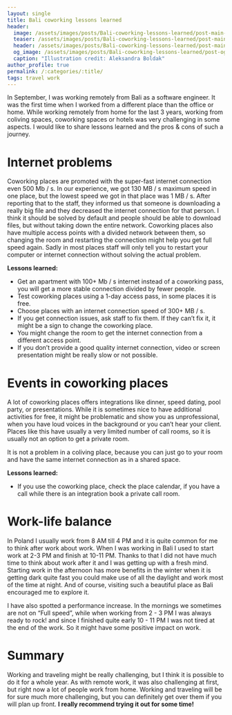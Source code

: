 ```yaml
---
layout: single
title: Bali coworking lessons learned
header:
  image: /assets/images/posts/Bali-coworking-lessons-learned/post-main-illustration.png
  teaser: /assets/images/posts/Bali-coworking-lessons-learned/post-main-illustration.png
  header: /assets/images/posts/Bali-coworking-lessons-learned/post-main-illustration.png
  og_image: /assets/images/posts/Bali-coworking-lessons-learned/post-og-illustration.png
  caption: "Illustration credit: Aleksandra Boldak"
author_profile: true
permalink: /:categories/:title/
tags: travel work
---
```

In September, I was working remotely from Bali as a software engineer. It was the first time when I worked from a different place than the office or home. While working remotely from home for the last 3 years, working from coliving spaces, coworking spaces or hotels was very challenging in some aspects. I would like to share lessons learned and the pros & cons of such a journey.

# Internet problems

Coworking places are promoted with the super-fast internet connection even 500 Mb / s. In our experience, we got 130 MB / s maximum speed in one place, but the lowest speed we got in that place was 1 MB / s. After reporting that to the staff, they informed us that someone is downloading a really big file and they decreased the internet connection for that person. I think it should be solved by default and people should be able to download files, but without taking down the entire network. Coworking places also have multiple access points with a divided network between them, so changing the room and restarting the connection might help you get full speed again. Sadly in most places staff will only tell you to restart your computer or internet connection without solving the actual problem.

**Lessons learned:**

- Get an apartment with 100+ Mb / s internet instead of a coworking pass, you will get a more stable connection divided by fewer people.
- Test coworking places using a 1-day access pass, in some places it is free.
- Choose places with an internet connection speed of 300+ MB / s.
- If you get connection issues, ask staff to fix them. If they can’t fix it, it might be a sign to change the coworking place.
- You might change the room to get the internet connection from a different access point.
- If you don’t provide a good quality internet connection, video or screen presentation might be really slow or not possible.

# Events in coworking places

A lot of coworking places offers integrations like dinner, speed dating, pool party, or presentations. While it is sometimes nice to have additional activities for free, it might be problematic and show you as unprofessional, when you have loud voices in the background or you can’t hear your client. Places like this have usually a very limited number of call rooms, so it is usually not an option to get a private room. 

It is not a problem in a coliving place, because you can just go to your room and have the same internet connection as in a shared space. 

**Lessons learned:**

- If you use the coworking place, check the place calendar, if you have a call while there is an integration book a private call room.

# Work-life balance
 
In Poland I usually work from 8 AM till 4 PM and it is quite common for me to think after work about work. When I was working in Bali I used to start work at 2-3 PM and finish at 10-11 PM. Thanks to that I did not have much time to think about work after it and I was getting up with a fresh mind. Starting work in the afternoon has more benefits in the winter when it is getting dark quite fast you could make use of all the daylight and work most of the time at night. And of course, visiting such a beautiful place as Bali encouraged me to explore it.

I have also spotted a performance increase. In the mornings we sometimes are not on “Full speed”, while when working from 2 - 3 PM I was always ready to rock! and since I finished quite early 10 - 11 PM I was not tired at the end of the work. So it might have some positive impact on work.

# Summary

Working and traveling might be really challenging, but I think it is possible to do it for a whole year. As with remote work, it was also challenging at first, but right now a lot of people work from home. Working and traveling will be for sure much more challenging, but you can definitely get over them if you will plan up front. **I really recommend trying it out for some time!**
